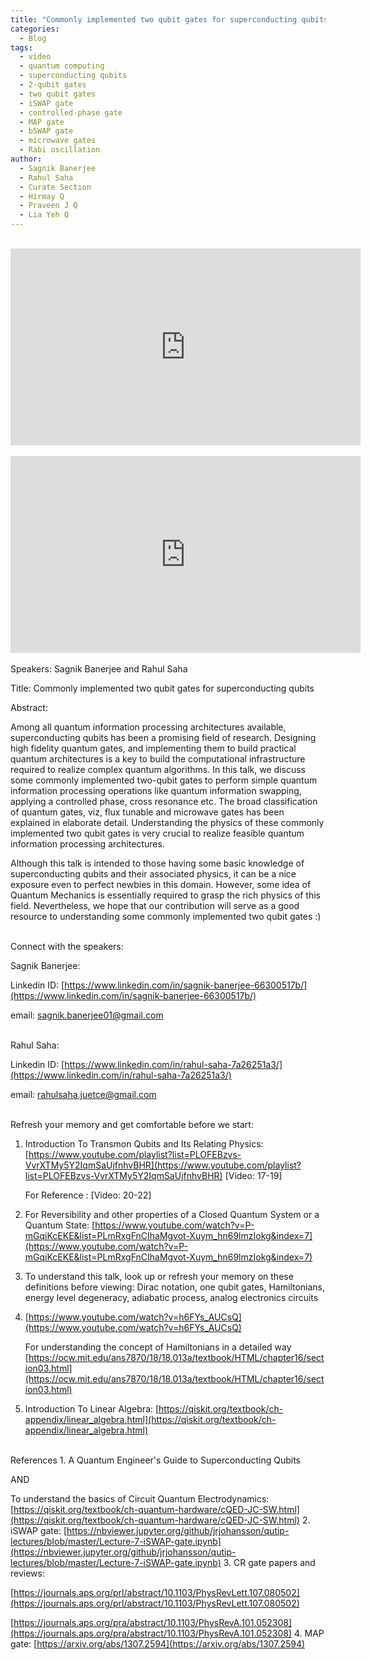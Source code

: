 ```yaml
---
title: "Commonly implemented two qubit gates for superconducting qubits"
categories:
  - Blog
tags:
  - video
  - quantum computing
  - superconducting qubits
  - 2-qubit gates
  - two qubit gates
  - iSWAP gate
  - controlled-phase gate
  - MAP gate
  - bSWAP gate
  - microwave gates
  - Rabi oscillation
author:
  - Sagnik Banerjee
  - Rahul Saha
  - Curate Section
  - Hirmay Q
  - Praveen J Q
  - Lia Yeh Q
---
```

<br>
<iframe width="560" height="315" src="https://www.youtube-nocookie.com/embed/rVve--2Y7aI" frameborder="0" allow="accelerometer; autoplay; encrypted-media; gyroscope; picture-in-picture" allowfullscreen></iframe>
<br>
<br>
<iframe width="560" height="315" src="https://www.youtube-nocookie.com/embed/BkHD0hsVZEg" frameborder="0" allow="accelerometer; autoplay; encrypted-media; gyroscope; picture-in-picture" allowfullscreen></iframe>

<br>
<br>
Speakers: Sagnik Banerjee and Rahul Saha

Title: Commonly implemented two qubit gates for superconducting qubits

Abstract:

Among all quantum information processing architectures available, superconducting qubits has been a promising field of research. Designing high fidelity quantum gates, and implementing them to build practical quantum architectures is a key to build the computational infrastructure required to realize complex quantum algorithms. In this talk, we discuss some commonly implemented two-qubit gates to perform simple quantum information processing operations like quantum information swapping, applying a controlled phase, cross resonance etc. The broad classification of quantum gates, viz, flux tunable and microwave gates has been explained in elaborate detail. Understanding the physics of these commonly implemented two qubit gates is very crucial to realize feasible quantum information processing architectures.

Although this talk is intended to those having some basic knowledge of superconducting qubits and their associated physics, it can be a nice exposure even to perfect newbies in this domain. However, some idea of Quantum Mechanics is essentially required to grasp the rich physics of this field. Nevertheless, we hope that our contribution will serve as a good resource to understanding some commonly implemented two qubit gates :)

<br>
Connect with the speakers:

Sagnik Banerjee:

Linkedin ID: [https://www.linkedin.com/in/sagnik-banerjee-66300517b/](https://www.linkedin.com/in/sagnik-banerjee-66300517b/)

email: sagnik.banerjee01@gmail.com

<br>
Rahul Saha:

Linkedin ID: [https://www.linkedin.com/in/rahul-saha-7a26251a3/](https://www.linkedin.com/in/rahul-saha-7a26251a3/)

email: rahulsaha.juetce@gmail.com

<br>
Refresh your memory and get comfortable before we start:

1. Introduction To Transmon Qubits and Its Relating Physics: [https://www.youtube.com/playlist?list=PLOFEBzvs-VvrXTMy5Y2IqmSaUjfnhvBHR](https://www.youtube.com/playlist?list=PLOFEBzvs-VvrXTMy5Y2IqmSaUjfnhvBHR) [Video: 17-19]

   For Reference : [Video: 20-22]
2. For Reversibility and other properties of a Closed Quantum System or a Quantum State: [https://www.youtube.com/watch?v=P-mGqiKcEKE&list=PLmRxgFnCIhaMgvot-Xuym_hn69lmzIokg&index=7](https://www.youtube.com/watch?v=P-mGqiKcEKE&list=PLmRxgFnCIhaMgvot-Xuym_hn69lmzIokg&index=7)
3. To understand this talk, look up or refresh your memory on these definitions before viewing: Dirac notation, one qubit gates, Hamiltonians, energy level degeneracy, adiabatic process, analog electronics circuits
4. [https://www.youtube.com/watch?v=h6FYs_AUCsQ](https://www.youtube.com/watch?v=h6FYs_AUCsQ)

   For understanding the concept of Hamiltonians in a detailed way
   [https://ocw.mit.edu/ans7870/18/18.013a/textbook/HTML/chapter16/section03.html](https://ocw.mit.edu/ans7870/18/18.013a/textbook/HTML/chapter16/section03.html)
5. Introduction To Linear Algebra: [https://qiskit.org/textbook/ch-appendix/linear_algebra.html](https://qiskit.org/textbook/ch-appendix/linear_algebra.html)

<br>
References
1. A Quantum Engineer's Guide to Superconducting Qubits

   AND

   To understand the basics of Circuit Quantum Electrodynamics: [https://qiskit.org/textbook/ch-quantum-hardware/cQED-JC-SW.html](https://qiskit.org/textbook/ch-quantum-hardware/cQED-JC-SW.html)
2. iSWAP gate: [https://nbviewer.jupyter.org/github/jrjohansson/qutip-lectures/blob/master/Lecture-7-iSWAP-gate.ipynb](https://nbviewer.jupyter.org/github/jrjohansson/qutip-lectures/blob/master/Lecture-7-iSWAP-gate.ipynb)
3. CR gate papers and reviews:

   [https://journals.aps.org/prl/abstract/10.1103/PhysRevLett.107.080502](https://journals.aps.org/prl/abstract/10.1103/PhysRevLett.107.080502)

   [https://journals.aps.org/pra/abstract/10.1103/PhysRevA.101.052308](https://journals.aps.org/pra/abstract/10.1103/PhysRevA.101.052308)
4. MAP gate: [https://arxiv.org/abs/1307.2594](https://arxiv.org/abs/1307.2594)

